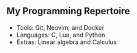## My Programming Repertoire
- Tools: Git, Neovim, and Docker
- Languages: C, Lua, and Python
- Extras: Linear algebra and Calculus
